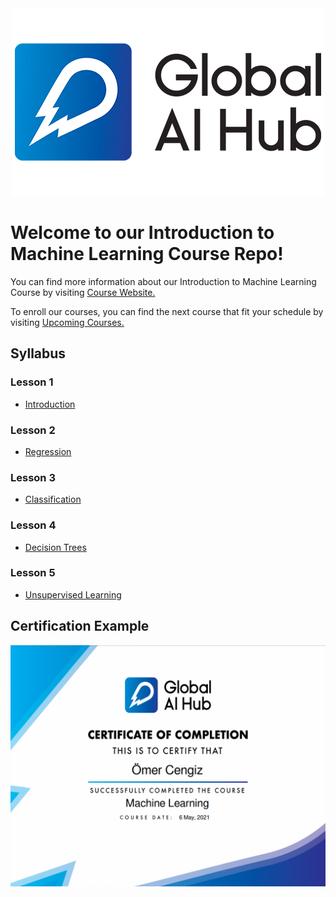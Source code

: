 <div align="center">
  <img src="logo.png">
</div>

# Welcome to our Introduction to Machine Learning Course Repo!

You can find more information about our Introduction to Machine Learning Course by visiting [Course Website.](https://globalaihub.com/courses/introduction-to-machine-learning/)

To enroll our courses, you can find the next course that fit your schedule by visiting [Upcoming Courses.](https://globalaihub.com/upcoming-courses/)

## Syllabus

### Lesson 1
- [Introduction](https://github.com/gaih/introduction-to-machine-learning-v2/blob/main/Day%201/Day%201%20-%20Introduction.ipynb)

### Lesson 2
- [Regression](https://github.com/gaih/introduction-to-machine-learning-v2/blob/main/Day%202/Day_2_Regression.ipynb)

### Lesson 3
- [Classification](https://github.com/gaih/introduction-to-machine-learning-v2/blob/main/Day%203/Day_3_Classification.ipynb)

### Lesson 4
- [Decision Trees](https://github.com/gaih/introduction-to-machine-learning-v2/blob/main/Day%204/Day_4_Decision_Trees.ipynb)

### Lesson 5
- [Unsupervised Learning](https://github.com/gaih/introduction-to-machine-learning-v2/blob/main/Day%205/Day%205%20-%20Unsupervised%20Learning.ipynb)


## Certification Example
![Certificate](updated-certificate.png)

